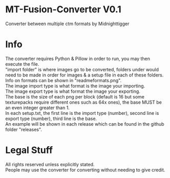 # MT-Fusion-Converter V0.1
Converter between multiple ctm formats by Midnighttigger  

# Info
The converter requires Python & Pillow in order to run, you may then execute the file.  
"import folder" is where images go to be converted, folders under would need to be made in order for images & a setup file in each of these folders.  
Info on formats can be shown in "readmeformats.png".  
The image import type is what format is the image your importing.  
The image export type is what format the image your exporting.  
The base is the size of each png per block (default is 16 but some texturepacks require different ones such as 64x ones), the base MUST be an even integer greater than 1.  
In each setup.txt, the first line is the import type (number), second line is export type (number), third line is the base.  
An example will be shown in each release which can be found in the github folder "releases".  

# Legal Stuff
All rights reserved unless explicitly stated.  
People may use the converter for converting without needing to give credit.  
